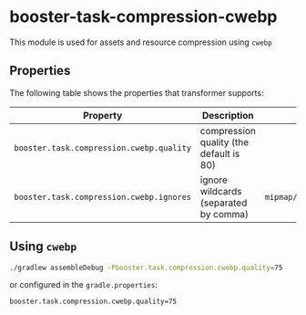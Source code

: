 # booster-task-compression-cwebp

This module is used for assets and resource compression using `cwebp`

## Properties

The following table shows the properties that transformer supports:

| Property                                 | Description                              | Example                            |
| ---------------------------------------- | ---------------------------------------- | ---------------------------------- |
| `booster.task.compression.cwebp.quality` | compression quality (the default is 80)  |                                    |
| `booster.task.compression.cwebp.ignores` | ignore wildcards (separated by comma)    | `mipmap/*,drawable/abc_*`          | 

## Using `cwebp`

```bash
./gradlew assembleDebug -Pbooster.task.compression.cwebp.quality=75
```

or configured in the `gradle.properties`:

```properties
booster.task.compression.cwebp.quality=75
```
